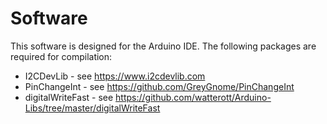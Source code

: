 # Software

This software is designed for the Arduino IDE.  The following packages are required for compilation:
* I2CDevLib - see https://www.i2cdevlib.com
* PinChangeInt - see https://github.com/GreyGnome/PinChangeInt
* digitalWriteFast - see https://github.com/watterott/Arduino-Libs/tree/master/digitalWriteFast

